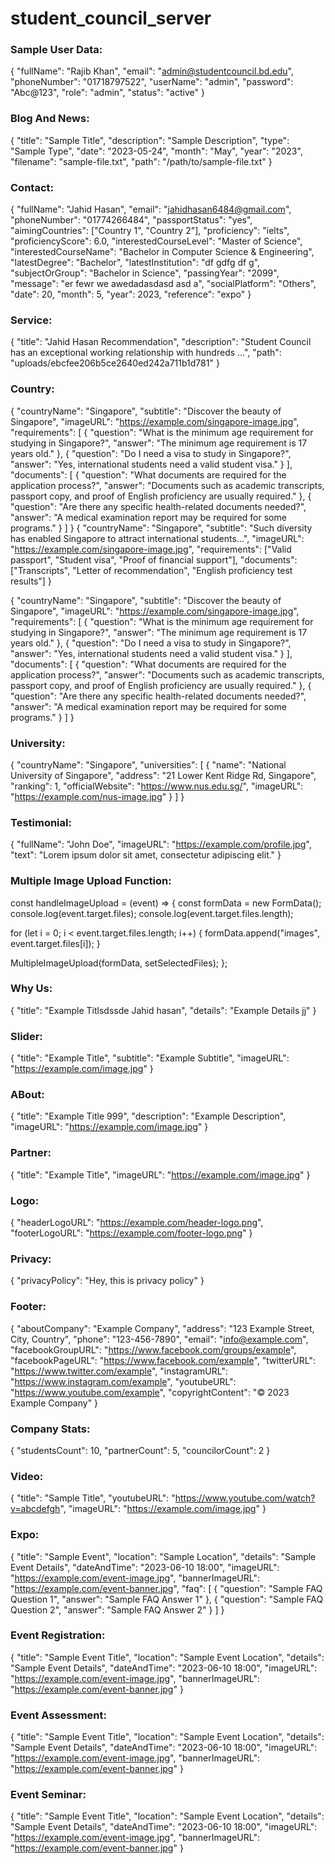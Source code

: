 # student_council_server

### Sample User Data:

{
"fullName": "Rajib Khan",
"email": "admin@studentcouncil.bd.edu",
"phoneNumber": "01718797522",
"userName": "admin",
"password": "Abc@123",
"role": "admin",
"status": "active"
}

### Blog And News:

{
"title": "Sample Title",
"description": "Sample Description",
"type": "Sample Type",
"date": "2023-05-24",
"month": "May",
"year": "2023",
"filename": "sample-file.txt",
"path": "/path/to/sample-file.txt"
}

### Contact:

{
"fullName": "Jahid Hasan",
"email": "jahidhasan6484@gmail.com",
"phoneNumber": "01774266484",
"passportStatus": "yes",
"aimingCountries": ["Country 1", "Country 2"],
"proficiency": "ielts",
"proficiencyScore": 6.0,
"interestedCourseLevel": "Master of Science",
"interestedCourseName": "Bachelor in Computer Science & Engineering",
"latestDegree": "Bachelor",
"latestInstitution": "df gdfg df g",
"subjectOrGroup": "Bachelor in Science",
"passingYear": "2099",
"message": "er fewr we awedadasdasd asd a",
"socialPlatform": "Others",
"date": 20,
"month": 5,
"year": 2023,
"reference": "expo"
}

### Service:

{
"title": "Jahid Hasan Recommendation",
"description": "Student Council has an exceptional working relationship with hundreds ...",
"path": "uploads/ebcfee206b5ce2640ed242a711b1d781"
}

### Country:
{
  "countryName": "Singapore",
  "subtitle": "Discover the beauty of Singapore",
  "imageURL": "https://example.com/singapore-image.jpg",
  "requirements": [
    {
      "question": "What is the minimum age requirement for studying in Singapore?",
      "answer": "The minimum age requirement is 17 years old."
    },
    {
      "question": "Do I need a visa to study in Singapore?",
      "answer": "Yes, international students need a valid student visa."
    }
  ],
  "documents": [
    {
      "question": "What documents are required for the application process?",
      "answer": "Documents such as academic transcripts, passport copy, and proof of English proficiency are usually required."
    },
    {
      "question": "Are there any specific health-related documents needed?",
      "answer": "A medical examination report may be required for some programs."
    }
  ]
}
{
  "countryName": "Singapore",
  "subtitle": "Such diversity has enabled Singapore to attract international students...",
  "imageURL": "https://example.com/singapore-image.jpg",
  "requirements": ["Valid passport", "Student visa", "Proof of financial support"],
  "documents": ["Transcripts", "Letter of recommendation", "English proficiency test results"]
}

{
"countryName": "Singapore",
"subtitle": "Discover the beauty of Singapore",
"imageURL": "https://example.com/singapore-image.jpg",
"requirements": [
{
"question": "What is the minimum age requirement for studying in Singapore?",
"answer": "The minimum age requirement is 17 years old."
},
{
"question": "Do I need a visa to study in Singapore?",
"answer": "Yes, international students need a valid student visa."
}
],
"documents": [
{
"question": "What documents are required for the application process?",
"answer": "Documents such as academic transcripts, passport copy, and proof of English proficiency are usually required."
},
{
"question": "Are there any specific health-related documents needed?",
"answer": "A medical examination report may be required for some programs."
}
]
}

### University:

{
"countryName": "Singapore",
"universities": [
{
"name": "National University of Singapore",
"address": "21 Lower Kent Ridge Rd, Singapore",
"ranking": 1,
"officialWebsite": "https://www.nus.edu.sg/",
"imageURL": "https://example.com/nus-image.jpg"
}
]
}

### Testimonial:

{
"fullName": "John Doe",
"imageURL": "https://example.com/profile.jpg",
"text": "Lorem ipsum dolor sit amet, consectetur adipiscing elit."
}

### Multiple Image Upload Function:

const handleImageUpload = (event) => {
const formData = new FormData();
console.log(event.target.files);
console.log(event.target.files.length);

for (let i = 0; i < event.target.files.length; i++) {
formData.append("images", event.target.files[i]);
}

MultipleImageUpload(formData, setSelectedFiles);
};

### Why Us:

{
"title": "Example Titlsdssde Jahid hasan",
"details": "Example Details jj"
}

### Slider:

{
"title": "Example Title",
"subtitle": "Example Subtitle",
"imageURL": "https://example.com/image.jpg"
}

### ABout:

{
"title": "Example Title 999",
"description": "Example Description",
"imageURL": "https://example.com/image.jpg"
}

### Partner:

{
"title": "Example Title",
"imageURL": "https://example.com/image.jpg"
}

### Logo:

{
"headerLogoURL": "https://example.com/header-logo.png",
"footerLogoURL": "https://example.com/footer-logo.png"
}

### Privacy:

{
"privacyPolicy": "Hey, this is privacy policy"
}

### Footer:

{
"aboutCompany": "Example Company",
"address": "123 Example Street, City, Country",
"phone": "123-456-7890",
"email": "info@example.com",
"facebookGroupURL": "https://www.facebook.com/groups/example",
"facebookPageURL": "https://www.facebook.com/example",
"twitterURL": "https://www.twitter.com/example",
"instagramURL": "https://www.instagram.com/example",
"youtubeURL": "https://www.youtube.com/example",
"copyrightContent": "© 2023 Example Company"
}

### Company Stats:

{
"studentsCount": 10,
"partnerCount": 5,
"councilorCount": 2
}

### Video:

{
"title": "Sample Title",
"youtubeURL": "https://www.youtube.com/watch?v=abcdefgh",
"imageURL": "https://example.com/image.jpg"
}

### Expo:

{
"title": "Sample Event",
"location": "Sample Location",
"details": "Sample Event Details",
"dateAndTime": "2023-06-10 18:00",
"imageURL": "https://example.com/event-image.jpg",
"bannerImageURL": "https://example.com/event-banner.jpg",
"faq": [
{
"question": "Sample FAQ Question 1",
"answer": "Sample FAQ Answer 1"
},
{
"question": "Sample FAQ Question 2",
"answer": "Sample FAQ Answer 2"
}
]
}

### Event Registration:

{
"title": "Sample Event Title",
"location": "Sample Event Location",
"details": "Sample Event Details",
"dateAndTime": "2023-06-10 18:00",
"imageURL": "https://example.com/event-image.jpg",
"bannerImageURL": "https://example.com/event-banner.jpg"
}

### Event Assessment:

{
"title": "Sample Event Title",
"location": "Sample Event Location",
"details": "Sample Event Details",
"dateAndTime": "2023-06-10 18:00",
"imageURL": "https://example.com/event-image.jpg",
"bannerImageURL": "https://example.com/event-banner.jpg"
}

### Event Seminar:

{
"title": "Sample Event Title",
"location": "Sample Event Location",
"details": "Sample Event Details",
"dateAndTime": "2023-06-10 18:00",
"imageURL": "https://example.com/event-image.jpg",
"bannerImageURL": "https://example.com/event-banner.jpg"
}

